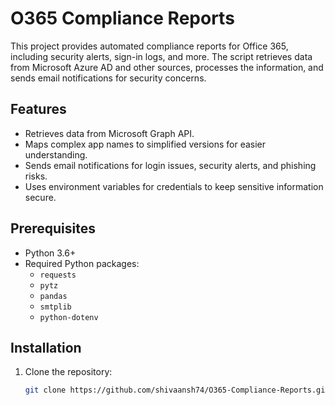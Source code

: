 # O365 Compliance Reports

This project provides automated compliance reports for Office 365, including security alerts, sign-in logs, and more. The script retrieves data from Microsoft Azure AD and other sources, processes the information, and sends email notifications for security concerns.

## Features

- Retrieves data from Microsoft Graph API.
- Maps complex app names to simplified versions for easier understanding.
- Sends email notifications for login issues, security alerts, and phishing risks.
- Uses environment variables for credentials to keep sensitive information secure.

## Prerequisites

- Python 3.6+
- Required Python packages:
  - `requests`
  - `pytz`
  - `pandas`
  - `smtplib`
  - `python-dotenv`

## Installation

1. Clone the repository:
   ```bash
   git clone https://github.com/shivaansh74/O365-Compliance-Reports.git
